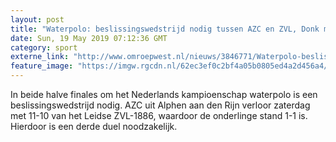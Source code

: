 ```yaml
---
layout: post
title: "Waterpolo: beslissingswedstrijd nodig tussen AZC en ZVL, Donk moet ook aan de bak"
date: Sun, 19 May 2019 07:12:36 GMT
category: sport
externe_link: "http://www.omroepwest.nl/nieuws/3846771/Waterpolo-beslissingswedstrijd-nodig-tussen-AZC-en-ZVL-Donk-moet-ook-aan-de-bak"
feature_image: "https://imgw.rgcdn.nl/62ec3ef0c2bf4a05b0805ed4a2d456a4/opener/3792989.jpg"
---
```


In beide halve finales om het Nederlands kampioenschap waterpolo is een beslissingswedstrijd nodig. AZC uit Alphen aan den Rijn verloor zaterdag met 11-10 van het Leidse ZVL-1886, waardoor de onderlinge stand 1-1 is. Hierdoor is een derde duel noodzakelijk.
